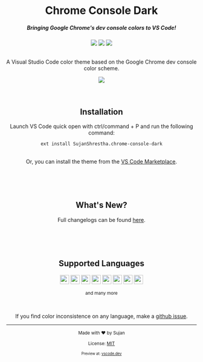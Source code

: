 <div align="center">
  <h1>Chrome Console Dark</h1>

  <h5>Bringing Google Chrome's dev console colors to VS Code!</h5>
  <img src="https://img.shields.io/github/package-json/v/sjns19/chrome-console-dark?color=%23f19767&style=for-the-badge" />
  <img src="https://img.shields.io/visual-studio-marketplace/d/SujanShrestha.chrome-console-dark?color=%23f19767&style=for-the-badge" />
  <img src="https://img.shields.io/visual-studio-marketplace/stars/SujanShrestha.chrome-console-dark?color=%23f19767&style=for-the-badge" />
  <br/><br/>
  <p>A Visual Studio Code color theme based on the Google Chrome dev console color scheme.</p>
  <img src="https://user-images.githubusercontent.com/47782595/171379720-38f837fc-7641-40a6-abd4-a08955be4b3e.png" />
  <br/><br/><br/>
  <h2>Installation</h2>
  <p>Launch VS Code quick open with ctrl/command + P and run the following command:</p>
  <code>ext install SujanShrestha.chrome-console-dark</code><br/><br/>
  <p>Or, you can install the theme from the <a href="https://marketplace.visualstudio.com/items?itemName=SujanShrestha.chrome-console-dark">VS Code Marketplace</a>.</p>
  <br/><br/><br/>
  <h2>What's New?</h2>
  <p>Full changelogs can be found <a href="https://github.com/sjns19/chrome-console-dark/blob/main/CHANGELOG.md">here</a>.</p>
  <br/><br/><br/>
  <h2>Supported Languages</h2>
  <img src="https://cdn-icons-png.flaticon.com/512/174/174854.png" height="24" width="24" />
  <img src="https://cdn-icons-png.flaticon.com/512/732/732190.png" height="24" width="24" />
  <img src="https://cdn-icons-png.flaticon.com/512/5968/5968292.png" height="24" width="24" />
  <img src="https://cdn-icons-png.flaticon.com/512/6132/6132222.png" height="24" width="24" />
  <img src="https://cdn-icons-png.flaticon.com/512/6132/6132221.png" height="24" width="24" />
  <img src="https://cdn-icons-png.flaticon.com/512/5968/5968332.png" height="24" width="24" />        
  <img src="https://cdn-icons-png.flaticon.com/512/5968/5968282.png" height="24" width="24" />
  <img src="https://cdn-icons-png.flaticon.com/512/5968/5968350.png" height="24" width="24" />
  <p><small>and many more</small></p>
  <br/>
  <p>If you find color inconsistence on any language, make a <a href="https://github.com/sjns19/chrome-console-dark/issues">github issue</a>.</p>
  <hr/>
  <p><small>Made with ❤️ by Sujan</small></p>
  <p><small>License: <a href="https://github.com/sjns19/chrome-console-dark/blob/main/LICENSE">MIT</a>
  <p><small>Preview at: <a href="">vscode.dev</a>
</div>
